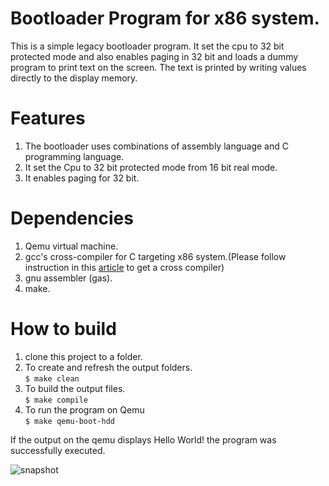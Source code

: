 # Bootloader Program for x86 system.
This is a simple legacy bootloader program. It set the cpu to 32 bit protected mode and also enables paging in 32 bit and loads a dummy program to print text on the screen. The text is printed by writing values directly to the display memory.

# Features
1. The bootloader uses combinations of assembly language and C programming language.
2. It set the Cpu to 32 bit protected mode from 16 bit real mode.
3. It enables paging for 32 bit.

# Dependencies
1. Qemu virtual machine.
2. gcc's cross-compiler for C targeting x86 system.(Please follow instruction in this [article](https://wiki.osdev.org/GCC_Cross-Compiler) to get a cross compiler)
3. gnu assembler (gas).
4. make.

# How to build
1. clone this project to a folder.
2. To create and refresh the output folders.<br>
`$ make clean`
3. To build the output files.<br>
`$ make compile`
4. To run the program on Qemu<br>
`$ make qemu-boot-hdd`

If the output on the qemu displays Hello World! the program was successfully executed.

![snapshot](https://i.imgur.com/UROBveC.png)
